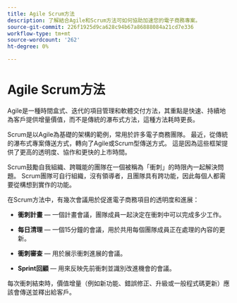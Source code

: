 ```yaml
---
title: Agile Scrum方法
description: 了解結合Agile和Scrum方法可如何協助加速您的電子商務專案。
source-git-commit: 226f1925d9ca628c94b67a86888084a21cd7e336
workflow-type: tm+mt
source-wordcount: '262'
ht-degree: 0%

---
```



# Agile Scrum方法

Agile是一種時間盒式、迭代的項目管理和軟體交付方法，其重點是快速、持續地為客戶提供增量價值，而不是傳統的瀑布式方法，這種方法耗時更長。

Scrum是以Agile為基礎的架構的範例，常用於許多電子商務團隊。 最近，從傳統的瀑布式專案傳送方式，轉向了Agile或Scrum型傳送方式。 這是因為這些框架提供了更高的透明度、協作和更快的上市時間。

Scrum鼓勵自我組織、跨職能的團隊在一個被稱為「衝刺」的時限內一起解決問題。 Scrum團隊可自行組織，沒有領導者，且團隊具有跨功能，因此每個人都需要從構想到實作的功能。

在Scrum方法中，有幾次會議用於促進電子商務項目的透明度和進展：

- **衝刺計畫** — 一個計畫會議，團隊成員一起決定在衝刺中可以完成多少工作。

- **每日清理** — 一個15分鐘的會議，用於共用每個團隊成員正在處理的內容的更新。

- **衝刺審查** — 用於展示衝刺進展的會議。

- **Sprint回顧** — 用來反映先前衝刺並識別改進機會的會議。

每次衝刺結束時，價值增量（例如新功能、錯誤修正、升級或一般程式碼更新）應該會傳送並釋出給客戶。
